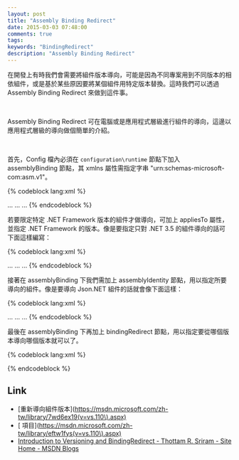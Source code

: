 ```yaml
---
layout: post
title: "Assembly Binding Redirect"
date: 2015-03-03 07:48:00
comments: true
tags: 
keywords: "BindingRedirect"
description: "Assembly Binding Redirect"
---
```


在開發上有時我們會需要將組件版本導向，可能是因為不同專案用到不同版本的相依組件，或是基於某些原因要將某個組件用特定版本替換。這時我們可以透過 Assembly Binding Redirect 來做到這件事。  

<!-- More -->

<br/>


Assembly Binding Redirect 可在電腦或是應用程式層級進行組件的導向，這邊以應用程式層級的導向做個簡單的介紹。  

<br/>


首先，Config 檔內必須在 `configuration\runtime` 節點下加入 assemblyBinding 節點，其 xmlns 屬性需指定字串 "urn:schemas-microsoft-com:asm.v1"。  

{% codeblock lang:xml %}
<?xml version="1.0" encoding="UTF-8"?>
<configuration>
	...
	<runtime>
		<assemblyBinding xmlns="urn:schemas-microsoft-com:asm.v1">...</assemblyBinding>
	</runtime>
	...
</configuration>
{% endcodeblock %} 

<br/>


若要限定特定 .NET Framework 版本的組件才做導向，可加上 appliesTo 屬性，並指定 .NET Framework 的版本。像是要指定只對 .NET 3.5 的組件導向的話可下面這樣編寫：  

{% codeblock lang:xml %} 
<?xml version="1.0" encoding="UTF-8"?>
<configuration>
	...
	<runtime>
		<assemblyBinding xmlns="urn:schemas-microsoft-com:asm.v1" appliesTo="v3.5">...</assemblyBinding>
	</runtime>
	...
</configuration>
{% endcodeblock %}

<br/>


接著在 assemblyBinding 下我們需加上 assemblyIdentity 節點，用以指定所要導向的組件。像是要導向 Json.NET 組件的話就會像下面這樣：  

{% codeblock lang:xml %}
<?xml version="1.0" encoding="UTF-8"?>
<configuration>
	...
	<runtime>
		<assemblyBinding xmlns="urn:schemas-microsoft-com:asm.v1">
			<dependentAssembly>
				<assemblyIdentity name="Newtonsoft.Json" publicKeyToken="30AD4FE6B2A6AEED" culture="neutral" />
				...
			</dependentAssembly>
		</assemblyBinding>
	</runtime>
	...
</configuration>
{% endcodeblock %}

<br/>


最後在 assemblyBinding 下再加上 bindingRedirect 節點，用以指定要從哪個版本導向哪個版本就可以了。  

{% codeblock lang:xml %}
<?xml version="1.0" encoding="UTF-8"?>
<runtime>
	<assemblyBinding xmlns="urn:schemas-microsoft-com:asm.v1">
		<dependentAssembly>
			<assemblyIdentity name="Newtonsoft.Json" publicKeyToken="30AD4FE6B2A6AEED" culture="neutral" />
			<!--<bindingRedirect oldVersion="5.0.7.0" newVersion="6.0.0.0" />-->
			<bindingRedirect oldVersion="0.0.0.0-6.0.0.0" newVersion="6.0.0.0" />
		</dependentAssembly>
	</assemblyBinding>
</runtime>
{% endcodeblock %}

<br/>

Link
----
* [重新導向組件版本](https://msdn.microsoft.com/zh-tw/library/7wd6ex19(v=vs.110\).aspx)
* [<bindingRedirect> 項目](https://msdn.microsoft.com/zh-tw/library/eftw1fys(v=vs.110\).aspx)
* [Introduction to Versioning and BindingRedirect - Thottam R. Sriram - Site Home - MSDN Blogs](http://blogs.msdn.com/b/thottams/archive/2007/01/30/introduction-to-versioning-and-bindingredirect.aspx)
